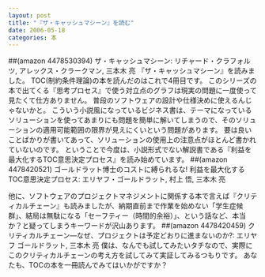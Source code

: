 ```yaml
---
layout: post
title: "『ザ・キャッシュマシーン』を読む"
date: 2006-05-18
categories: 本
---
```

 ##(amazon 4478530394)  ザ・キャッシュマシーン: リチャード・クラフォルツ, アレックス・クラークマン, 三本木 亮
『ザ・キャッシュマシーン』を読みました。
TOC(制約条件理論)の本を読んだのはこれで4冊目です。
このシリーズの本で出てくる『思考プロセス』で使う対立点のグラフは現実の問題に一度使って見たくて仕方ありません。
普段のソフトウェアの設計や仕様決めに使えるんじゃないかと。
こういう小説風になっているビジネス書は、テーマになっているソリューションを使ってあまりにも問題を簡単に解いてしまうので、そのソリューションの適用可能範囲の限界が見えにくいという問題があります。
要は良いことばかりが書いてあって、ソリューションの使用上の注意点がほとんど書かれていないのです。
ということで今度は、小説形式でない解説書である『利益を最大化するTOC意思決定プロセス』を読み始めています。
 ##(amazon 4478420521) ゴールドラット博士のコストに縛られるな! 利益を最大化するTOC意思決定プロセス: エリヤフ・ゴールドラット, 村上 悟, 三本木 亮

他に、ソフトウェアのプロジェクトマネジメントに関係する本で言えば『クリティカルチェーン』も読みましたが、納期直前まで作業を始めない「学生症候群」、結局は無駄になる「セーフティー（時間的余裕）」、という話など、本当か？と疑ってしまうキーワードが沢山あります。
 ##(amazon 4478420459) クリティカルチェーン―なぜ、プロジェクトは予定どおりに進まないのか?: エリヤフ ゴールドラット, 三本木 亮
僕は、なんでも試してみたいタチなので、実際にこのクリティカルチェーンの考え方を試してみて実証してみるつもりです。
あなたも、TOCの本を一冊読んでみてはいかがですか？
